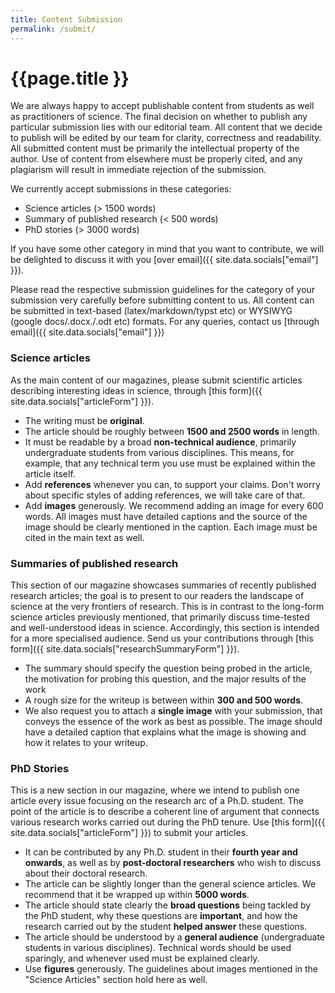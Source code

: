 ```yaml
---
title: Content Submission
permalink: /submit/
---
```


# {{page.title }}

We are always happy to accept publishable content from students as well as practitioners of science. The final decision on whether to publish any particular submission lies with our editorial team. All content that we decide to publish will be edited by our team for clarity, correctness and readability. All submitted content must be primarily the intellectual property of the author. Use of content from elsewhere must be properly cited, and any plagiarism will result in immediate rejection of the submission. 

We currently accept submissions in these categories:
<br>
- Science articles (> 1500 words)
- Summary of published research (< 500 words)
- PhD stories (> 3000 words)

If you have some other category in mind that you want to contribute, we will be delighted to discuss it with you [over email]({{ site.data.socials["email"] }}).
<p></p>

Please read the respective submission guidelines for the category of your submission very carefully before submitting content to us. All content can be submitted in text-based (latex/markdown/typst etc) or WYSIWYG (google docs/.docx./.odt etc) formats. For any queries, contact us [through email]({{ site.data.socials["email"] }})

### Science articles
As the main content of our magazines, please submit scientific articles describing interesting ideas in science, through [this form]({{ site.data.socials["articleForm"] }}). 
- The writing must be **original**.
- The article should be roughly between **1500 and 2500 words** in length.
- It must be readable by a broad **non-technical audience**, primarily undergraduate students from various disciplines. This means, for example, that any technical term you use must be explained within the article itself.
- Add **references** whenever you can, to support your claims. Don't worry about specific styles of adding references, we will take care of that.
- Add **images** generously. We recommend adding an image for every 600 words. All images must have detailed captions and the source of the image should be clearly mentioned in the caption. Each image must be cited in the main text as well.
<p></p>

### Summaries of published research
This section of our magazine showcases summaries of recently published research articles; the goal is to present to our readers the landscape of science at the very frontiers of research. This is in contrast to the long-form science articles previously mentioned, that primarily discuss time-tested and well-understood ideas in science. Accordingly, this section is intended for a more specialised audience. Send us your contributions through [this form]({{ site.data.socials["researchSummaryForm"] }}). 

- The summary should specify the question being probed in the article, the motivation for probing this question, and the major results of the work
- A rough size for the writeup is between within **300 and 500 words**.
- We also request you to attach a **single image** with your submission, that conveys the essence of the work as best as possible. The image should have a detailed caption that explains what the image is showing and how it relates to your writeup.
<p></p>

### PhD Stories
This is a new section in our magazine, where we intend to publish one article every issue focusing on the research arc of a Ph.D. student. The point of the article is to describe a coherent line of argument that connects various research works carried out during the PhD tenure. Use [this form]({{ site.data.socials["articleForm"] }}) to submit your articles.

- It can be contributed by any Ph.D. student in their **fourth year and onwards**, as well as by **post-doctoral researchers** who wish to discuss about their doctoral research.
- The article can be slightly longer than the general science articles. We recommend that it be wrapped up within **5000 words**.
- The article should state clearly the **broad questions** being tackled by the PhD student, why these questions are **important**, and how the research carried out by the student **helped answer** these questions.
- The article should be understood by a **general audience** (undergraduate students in various disciplines). Technical words should be used sparingly, and whenever used must be explained clearly.
- Use **figures** generously. The guidelines about images mentioned in the "Science Articles" section hold here as well.
